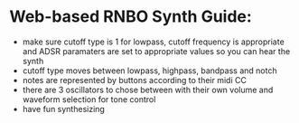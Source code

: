 # Web-based RNBO Synth Guide:

- make sure cutoff type is 1 for lowpass, cutoff frequency is appropriate and ADSR paramaters are set to appropriate values so you can hear the synth
- cutoff type moves between lowpass, highpass, bandpass and notch
- notes are represented by buttons according to their midi CC       
- there are 3 oscillators to chose between with their own volume and waveform selection for tone control 
- have fun synthesizing